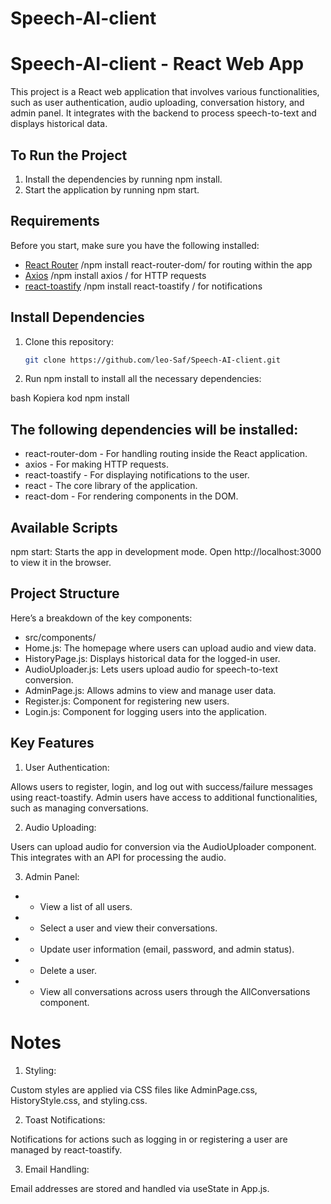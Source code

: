 # Speech-AI-client

# Speech-AI-client - React Web App

This project is a React web application that involves various functionalities, such as user authentication, audio uploading, conversation history, and admin panel. It integrates with the backend to process speech-to-text and displays historical data.

## To Run the Project
1. Install the dependencies by running npm install.
2. Start the application by running npm start.

## Requirements

Before you start, make sure you have the following installed:

- [React Router](https://reactrouter.com/) /npm install react-router-dom/  for routing within the app 
- [Axios](https://axios-http.com/) /npm install axios / for HTTP requests
- [react-toastify](https://fkhadra.github.io/react-toastify/) /npm install react-toastify / for notifications

## Install Dependencies

1. Clone this repository:

   ```bash
   git clone https://github.com/leo-Saf/Speech-AI-client.git
   
2. Run npm install to install all the necessary dependencies:

bash
Kopiera kod
npm install

## The following dependencies will be installed:

* react-router-dom - For handling routing inside the React application.
* axios - For making HTTP requests.
* react-toastify - For displaying notifications to the user.
* react - The core library of the application.
* react-dom - For rendering components in the DOM.

## Available Scripts
npm start: Starts the app in development mode. Open http://localhost:3000 to view it in the browser.

## Project Structure
Here’s a breakdown of the key components:

* src/components/
* Home.js: The homepage where users can upload audio and view data.
* HistoryPage.js: Displays historical data for the logged-in user.
* AudioUploader.js: Lets users upload audio for speech-to-text conversion.
* AdminPage.js: Allows admins to view and manage user data.
* Register.js: Component for registering new users.
* Login.js: Component for logging users into the application.

## Key Features
1. User Authentication:

Allows users to register, login, and log out with success/failure messages using react-toastify.
Admin users have access to additional functionalities, such as managing conversations.

2. Audio Uploading:

Users can upload audio for conversion via the AudioUploader component. This integrates with an API for processing the audio.

3. Admin Panel:

 * - View a list of all users.
 * - Select a user and view their conversations.
 * - Update user information (email, password, and admin status).
 * - Delete a user.
 * - View all conversations across users through the AllConversations component.


# Notes

1. Styling:

Custom styles are applied via CSS files like AdminPage.css, HistoryStyle.css, and styling.css.

2. Toast Notifications:

Notifications for actions such as logging in or registering a user are managed by react-toastify.

3. Email Handling:

Email addresses are stored and handled via useState in App.js.